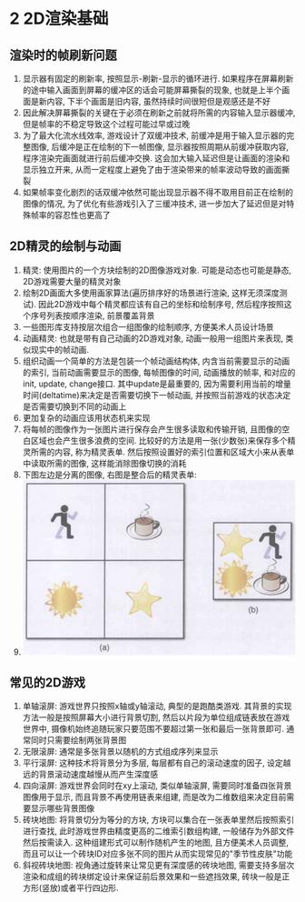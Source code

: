 # 2 2D渲染基础

## 渲染时的帧刷新问题

1. 显示器有固定的刷新率, 按照显示-刷新-显示的循环进行. 如果程序在屏幕刷新的途中输入画面到屏幕的缓冲区的话会可能屏幕撕裂的现象, 也就是上半个画面是新内容, 下半个画面是旧内容, 虽然持续时间很短但是观感还是不好
2. 因此解决屏幕撕裂的关键在于必须在刷新之前就将所需的内容输入显示器缓冲, 但是帧率的不稳定导致这个过程可能过早或过晚
3. 为了最大化流水线效率, 游戏设计了双缓冲技术, 前缓冲是用于输入显示器的完整图像, 后缓冲是正在绘制的下一帧图像, 显示器按照周期从前缓冲获取内容, 程序渲染完画面就进行前后缓冲交换. 这会加大输入延迟但是让画面的渲染和显示独立开来, 从而一定程度上避免了由于渲染带来的帧率波动导致的画面撕裂
4. 如果帧率变化剧烈的话双缓冲依然可能出现显示器不得不取用目前正在绘制的图像的情况, 为了优化有些游戏引入了三缓冲技术, 进一步加大了延迟但是对特殊帧率的容忍性也更高了

## 2D精灵的绘制与动画

1. 精灵: 使用图片的一个方块绘制的2D图像游戏对象. 可能是动态也可能是静态, 2D游戏需要大量的精灵对象
2. 绘制2D画面大多使用画家算法(遍历排序好的场景进行渲染, 这样无须深度测试). 因此2D游戏中每个精灵都应该有自己的坐标和绘制序号, 然后程序按照这个序号列表按顺序渲染, 前景覆盖背景
3. 一些图形库支持按层次组合一组图像的绘制顺序, 方便美术人员设计场景
4. 动画精灵: 也就是带有自己动画的2D游戏对象, 动画一般用一组图片来表现, 类似现实中的帧动画.
5. 组织动画一个简单的方法是包装一个帧动画结构体, 内含当前需要显示的动画的索引, 当前动画需要显示的图像, 每帧图像的时间, 动画播放的帧率, 和对应的init, update, change接口. 其中update是最重要的, 因为需要利用当前的增量时间(deltatime)来决定是否需要切换下一帧动画, 并按照当前游戏的状态决定是否需要切换到不同的动画上
6. 更加复杂的动画应该用状态机来实现
7. 将每帧的图像作为一张图片进行保存会产生很多读取和传输开销, 且图像的空白区域也会产生很多浪费的空间. 比较好的方法是用一张(少数张)来保存多个精灵所需的内容, 称为精灵表单. 然后按照设置好的索引位置和区域大小来从表单中读取所需的图像, 这样能消除图像切换的消耗
8. 下图左边是分离的图像, 右图是整合后的精灵表单:
9. ![picture 2](Media/50df95313702381d7a9ff8ad56f26e88f52b3113b72c16de5b6c6a7f894c13b5.png)  

## 常见的2D游戏

1. 单轴滚屏: 游戏世界只按照x轴或y轴滚动, 典型的是跑酷类游戏. 其背景的实现方法一般是按照屏幕大小进行背景切割, 然后以片段为单位组成链表放在游戏世界中, 摄像机始终追随玩家只要范围不要超过第一张和最后一张背景即可. 通常同时只需要绘制两张背景图
2. 无限滚屏: 通常是多张背景以随机的方式组成序列来显示
3. 平行滚屏: 这种技术将背景分为多层, 每层都有自己的滚动速度的因子, 设定越远的背景滚动速度越慢从而产生深度感
4. 四向滚屏: 游戏世界会同时在xy上滚动, 类似单轴滚屏, 需要同时准备四张背景图像用于显示, 而且背景不再使用链表来组建, 而是改为二维数组来决定目前需要显示哪些背景图像
5. 砖块地图: 将背景切分为等分的方块, 方块可以集合在一张表单里然后按照索引进行查找, 此时游戏世界由精度更高的二维索引数组构建, 一般储存为外部文件然后按需读入. 这种组建形式可以制作随机产生的地图, 且方便美术人员调整, 而且可以让一个砖块ID对应多张不同的图片从而实现常见的"季节性皮肤"功能
6. 斜视砖块地图: 视角通过旋转来让常见更有深度感的砖块地图, 需要支持多层次渲染和成组的砖块绑定设计来保证前后景效果和一些遮挡效果, 砖块一般是正方形(竖放)或者平行四边形.
